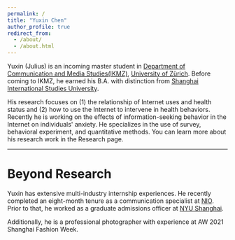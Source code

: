 ```yaml
---
permalink: /
title: "Yuxin Chen"
author_profile: true
redirect_from: 
  - /about/
  - /about.html
---
```


Yuxin (Julius) is an incoming master student in [Department of Communication and Media Studies(IKMZ)](https://www.ikmz.uzh.ch/en.html), [University of Zürich](https://www.uzh.ch/en.html). Before coming to IKMZ, he earned his B.A. with distinction from [Shanghai International Studies University](https://en.shisu.edu.cn/).

His research focuses on (1) the relationship of Internet uses and health status and (2) how to use the Internet to intervene in health behaviors. Recently he is working on the effects of information-seeking behavior in the Internet on individuals' anxiety. He specializes in the use of survey, behavioral experiment, and quantitative methods. You can learn more about his research work in the Research page.

---


Beyond Research
======
Yuxin has extensive multi-industry internship experiences. He recently completed an eight-month tenure as a communication specialist at [NIO](https://www.nio.com/?noredirect=). Prior to that, he worked as a graduate admissions officer at [NYU Shanghai](https://shanghai.nyu.edu/).

Additionally, he is a professional photographer with experience at AW 2021 Shanghai Fashion Week.
